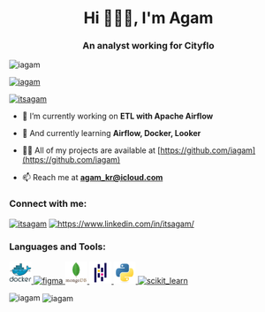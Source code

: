 <h1 align="center">Hi 🙋🏻‍♂️, I'm Agam</h1>
<h3 align="center">An analyst working for Cityflo</h3>

<p align="left"> <img src="https://komarev.com/ghpvc/?username=iagam&label=Profile%20views&color=0e75b6&style=flat" alt="iagam" /> </p>

<p align="left"> <a href="https://github.com/ryo-ma/github-profile-trophy"><img src="https://github-profile-trophy.vercel.app/?username=iagam" alt="iagam" /></a> </p>

<p align="left"> <a href="https://twitter.com/itsagam" target="blank"><img src="https://img.shields.io/twitter/follow/itsagam?logo=twitter&style=for-the-badge" alt="itsagam" /></a> </p>

- 🔭 I’m currently working on **ETL with Apache Airflow**

- 🌱 And currently learning **Airflow, Docker, Looker**

- 👨‍💻 All of my projects are available at [https://github.com/iagam](https://github.com/iagam)

- 📫 Reach me at **agam_kr@icloud.com**

<h3 align="left">Connect with me:</h3>
<p align="left">
<a href="https://twitter.com/itsagam" target="blank"><img align="center" src="https://raw.githubusercontent.com/rahuldkjain/github-profile-readme-generator/master/src/images/icons/Social/twitter.svg" alt="itsagam" height="30" width="40" /></a>
<a href="https://linkedin.com/in/https://www.linkedin.com/in/itsagam/" target="blank"><img align="center" src="https://raw.githubusercontent.com/rahuldkjain/github-profile-readme-generator/master/src/images/icons/Social/linked-in-alt.svg" alt="https://www.linkedin.com/in/itsagam/" height="30" width="40" /></a>
</p>

<h3 align="left">Languages and Tools:</h3>
<p align="left"> <a href="https://www.docker.com/" target="_blank" rel="noreferrer"> <img src="https://raw.githubusercontent.com/devicons/devicon/master/icons/docker/docker-original-wordmark.svg" alt="docker" width="40" height="40"/> </a> <a href="https://www.figma.com/" target="_blank" rel="noreferrer"> <img src="https://www.vectorlogo.zone/logos/figma/figma-icon.svg" alt="figma" width="40" height="40"/> </a> <a href="https://www.mongodb.com/" target="_blank" rel="noreferrer"> <img src="https://raw.githubusercontent.com/devicons/devicon/master/icons/mongodb/mongodb-original-wordmark.svg" alt="mongodb" width="40" height="40"/> </a> <a href="https://pandas.pydata.org/" target="_blank" rel="noreferrer"> <img src="https://raw.githubusercontent.com/devicons/devicon/2ae2a900d2f041da66e950e4d48052658d850630/icons/pandas/pandas-original.svg" alt="pandas" width="40" height="40"/> </a> <a href="https://www.python.org" target="_blank" rel="noreferrer"> <img src="https://raw.githubusercontent.com/devicons/devicon/master/icons/python/python-original.svg" alt="python" width="40" height="40"/> </a> <a href="https://scikit-learn.org/" target="_blank" rel="noreferrer"> <img src="https://upload.wikimedia.org/wikipedia/commons/0/05/Scikit_learn_logo_small.svg" alt="scikit_learn" width="40" height="40"/> </a> </p>

<p><img align="left" src="https://github-readme-stats.vercel.app/api/top-langs?username=iagam&show_icons=true&locale=en&layout=compact" alt="iagam" /></p>

<p>&nbsp;<img align="center" src="https://github-readme-stats.vercel.app/api?username=iagam&show_icons=true&locale=en" alt="iagam" /></p>
